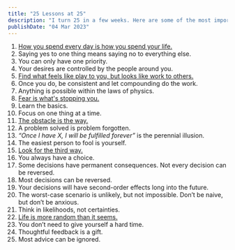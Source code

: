 ```yaml
---
title: "25 Lessons at 25"
description: "I turn 25 in a few weeks. Here are some of the most important lessons I've learned."
publishDate: "04 Mar 2023"
---
```


1. [How you spend every day is how you spend your life.](https://www.lesswrong.com/posts/7hFeMWC6Y5eaSixbD/100-tips-for-a-better-life#:~:text=How%20you%20spend%20every%20day%20is%20how%20you%20spend%20your%20life.%C2%A0)
2. Saying yes to one thing means saying no to everything else.
3. You can only have one priority.
4. Your desires are controlled by the people around you.
5. [Find what feels like play to you, but looks like work to others.](https://podclips.com/ct/8YLirL)
6. Once you do, be consistent and let compounding do the work.
7. Anything is possible within the laws of physics.
8. [Fear is what's stopping you.](http://thediamondsmine.com/files/Ebooks/Brande-WakeUpAndLive.pdf)
9. Learn the basics.
10. Focus on one thing at a time.
11. [The obstacle is the way.](https://www.youtube.com/watch?v=KgzcF47kxGw&t=314s&ab_channel=FreedominThought)
12. A problem solved is problem forgotten.
13. *“Once I have X, I will be fulfilled forever”* is the perennial illusion.
14. The easiest person to fool is yourself.
15. [Look for the third way.](https://youtu.be/IQdykOFqsB0?t=213)
16. You always have a choice.
17. Some decisions have permanent consequences. Not every decision can be reversed.
18. Most decisions can be reversed.
19. Your decisions will have second-order effects long into the future. 
20. The worst-case scenario is unlikely, but not impossible. Don’t be naive, but don’t be anxious.
21. Think in likelihoods, not certainties.
22. [Life is more random than it seems.](https://twitter.com/dvassallo/status/1458841398619168771)
23. You don’t need to give yourself a hard time.
24. Thoughtful feedback is a gift.
25. Most advice can be ignored.